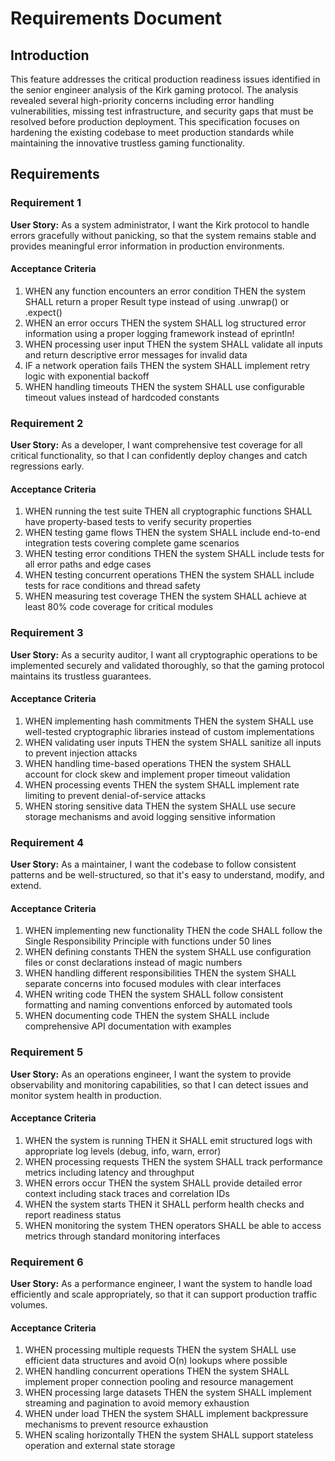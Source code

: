 # Requirements Document

## Introduction

This feature addresses the critical production readiness issues identified in the senior engineer analysis of the Kirk gaming protocol. The analysis revealed several high-priority concerns including error handling vulnerabilities, missing test infrastructure, and security gaps that must be resolved before production deployment. This specification focuses on hardening the existing codebase to meet production standards while maintaining the innovative trustless gaming functionality.

## Requirements

### Requirement 1

**User Story:** As a system administrator, I want the Kirk protocol to handle errors gracefully without panicking, so that the system remains stable and provides meaningful error information in production environments.

#### Acceptance Criteria

1. WHEN any function encounters an error condition THEN the system SHALL return a proper Result type instead of using .unwrap() or .expect()
2. WHEN an error occurs THEN the system SHALL log structured error information using a proper logging framework instead of eprintln!
3. WHEN processing user input THEN the system SHALL validate all inputs and return descriptive error messages for invalid data
4. IF a network operation fails THEN the system SHALL implement retry logic with exponential backoff
5. WHEN handling timeouts THEN the system SHALL use configurable timeout values instead of hardcoded constants

### Requirement 2

**User Story:** As a developer, I want comprehensive test coverage for all critical functionality, so that I can confidently deploy changes and catch regressions early.

#### Acceptance Criteria

1. WHEN running the test suite THEN all cryptographic functions SHALL have property-based tests to verify security properties
2. WHEN testing game flows THEN the system SHALL include end-to-end integration tests covering complete game scenarios
3. WHEN testing error conditions THEN the system SHALL include tests for all error paths and edge cases
4. WHEN testing concurrent operations THEN the system SHALL include tests for race conditions and thread safety
5. WHEN measuring test coverage THEN the system SHALL achieve at least 80% code coverage for critical modules

### Requirement 3

**User Story:** As a security auditor, I want all cryptographic operations to be implemented securely and validated thoroughly, so that the gaming protocol maintains its trustless guarantees.

#### Acceptance Criteria

1. WHEN implementing hash commitments THEN the system SHALL use well-tested cryptographic libraries instead of custom implementations
2. WHEN validating user inputs THEN the system SHALL sanitize all inputs to prevent injection attacks
3. WHEN handling time-based operations THEN the system SHALL account for clock skew and implement proper timeout validation
4. WHEN processing events THEN the system SHALL implement rate limiting to prevent denial-of-service attacks
5. WHEN storing sensitive data THEN the system SHALL use secure storage mechanisms and avoid logging sensitive information

### Requirement 4

**User Story:** As a maintainer, I want the codebase to follow consistent patterns and be well-structured, so that it's easy to understand, modify, and extend.

#### Acceptance Criteria

1. WHEN implementing new functionality THEN the code SHALL follow the Single Responsibility Principle with functions under 50 lines
2. WHEN defining constants THEN the system SHALL use configuration files or const declarations instead of magic numbers
3. WHEN handling different responsibilities THEN the system SHALL separate concerns into focused modules with clear interfaces
4. WHEN writing code THEN the system SHALL follow consistent formatting and naming conventions enforced by automated tools
5. WHEN documenting code THEN the system SHALL include comprehensive API documentation with examples

### Requirement 5

**User Story:** As an operations engineer, I want the system to provide observability and monitoring capabilities, so that I can detect issues and monitor system health in production.

#### Acceptance Criteria

1. WHEN the system is running THEN it SHALL emit structured logs with appropriate log levels (debug, info, warn, error)
2. WHEN processing requests THEN the system SHALL track performance metrics including latency and throughput
3. WHEN errors occur THEN the system SHALL provide detailed error context including stack traces and correlation IDs
4. WHEN the system starts THEN it SHALL perform health checks and report readiness status
5. WHEN monitoring the system THEN operators SHALL be able to access metrics through standard monitoring interfaces

### Requirement 6

**User Story:** As a performance engineer, I want the system to handle load efficiently and scale appropriately, so that it can support production traffic volumes.

#### Acceptance Criteria

1. WHEN processing multiple requests THEN the system SHALL use efficient data structures and avoid O(n) lookups where possible
2. WHEN handling concurrent operations THEN the system SHALL implement proper connection pooling and resource management
3. WHEN processing large datasets THEN the system SHALL implement streaming and pagination to avoid memory exhaustion
4. WHEN under load THEN the system SHALL implement backpressure mechanisms to prevent resource exhaustion
5. WHEN scaling horizontally THEN the system SHALL support stateless operation and external state storage